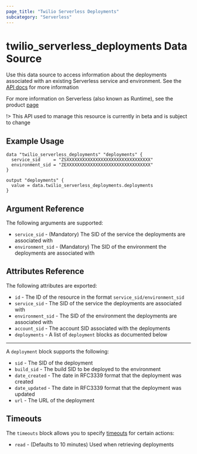 ```yaml
---
page_title: "Twilio Serverless Deployments"
subcategory: "Serverless"
---
```


# twilio_serverless_deployments Data Source

Use this data source to access information about the deployments associated with an existing Serverless service and environment. See the [API docs](https://www.twilio.com/docs/runtime/functions-assets-api/api/deployment) for more information

For more information on Serverless (also known as Runtime), see the product [page](https://www.twilio.com/runtime)

!> This API used to manage this resource is currently in beta and is subject to change

## Example Usage

```hcl
data "twilio_serverless_deployments" "deployments" {
  service_sid     = "ZSXXXXXXXXXXXXXXXXXXXXXXXXXXXXXXXX"
  environment_sid = "ZEXXXXXXXXXXXXXXXXXXXXXXXXXXXXXXXX"
}

output "deployments" {
  value = data.twilio_serverless_deployments.deployments
}
```

## Argument Reference

The following arguments are supported:

- `service_sid` - (Mandatory) The SID of the service the deployments are associated with
- `environment_sid` - (Mandatory) The SID of the environment the deployments are associated with

## Attributes Reference

The following attributes are exported:

- `id` - The ID of the resource in the format `service_sid/environment_sid`
- `service_sid` - The SID of the service the deployments are associated with
- `environment_sid` - The SID of the environment the deployments are associated with
- `account_sid` - The account SID associated with the deployments
- `deployments` - A list of `deployment` blocks as documented below

---

A `deployment` block supports the following:

- `sid` - The SID of the deployment
- `build_sid` - The build SID to be deployed to the environment
- `date_created` - The date in RFC3339 format that the deployment was created
- `date_updated` - The date in RFC3339 format that the deployment was updated
- `url` - The URL of the deployment

## Timeouts

The `timeouts` block allows you to specify [timeouts](https://www.terraform.io/docs/configuration/resources.html#timeouts) for certain actions:

- `read` - (Defaults to 10 minutes) Used when retrieving deployments
